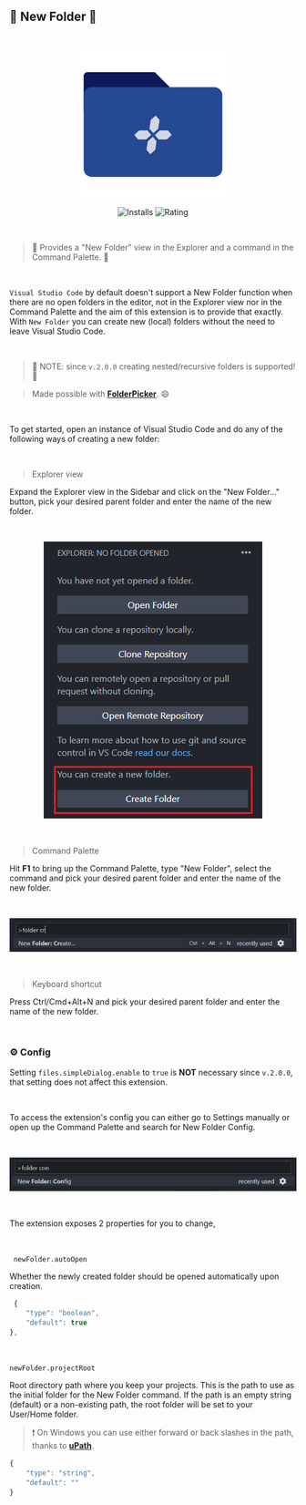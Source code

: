 ## 📂 New Folder 🤟

<br>

<p align="center">
	<img src="https://github.com/igorskyflyer/vscode-new-folder/raw/main/assets/icon.png" alt="New Folder - Visual Studio Code extension" >
</p>

<p align="center">
  <img src="https://vsmarketplacebadge.apphb.com/installs/igordvlpr.new-folder.svg?style=flat&color=2d97e3" alt="Installs">
  <img src="https://vsmarketplacebadge.apphb.com/rating/igordvlpr.new-folder.svg?style=flat&color=2d97e3" alt="Rating">
</p>

<br>

> 📂 Provides a "New Folder" view in the Explorer and a command in the Command Palette. 🤟

<br>

`Visual Studio Code` by default doesn't support a New Folder function when there are no open folders in the editor, not in the Explorer view nor in the Command Palette and the aim of this extension is to provide that exactly. With `New Folder` you can create new (local) folders without the need to leave Visual Studio Code.

<br>

> 🎉 NOTE: since `v.2.0.0` creating nested/recursive folders is supported! 🥳

> Made possible with **[FolderPicker](https://www.npmjs.com/package/@igor.dvlpr/vscode-folderpicker)**. 😄

<br>

To get started, open an instance of Visual Studio Code and do any of the following ways of creating a new folder:

<br>

> Explorer view

Expand the Explorer view in the Sidebar and click on the "New Folder..." button, pick your desired parent folder and enter the name of the new folder.

<br>

<p align="center">
	<img src="https://github.com/igorskyflyer/vscode-new-folder/raw/main/screenshots/explorer-view.png" alt="Explorer View">
</p>

<br>

> Command Palette

Hit **F1** to bring up the Command Palette, type "New Folder", select the command and pick your desired parent folder and enter the name of the new folder.

<br>

<p align="center">
	<img src="https://github.com/igorskyflyer/vscode-new-folder/raw/main/screenshots/command-palette-create.png" alt="Command Palette New Folder">
</p>

<br>

> Keyboard shortcut

Press Ctrl/Cmd+Alt+N and pick your desired parent folder and enter the name of the new folder.

<br>

### ⚙ Config

Setting `files.simpleDialog.enable` to `true` is **NOT** necessary since `v.2.0.0`, that setting does not affect this extension.

<br>

To access the extension's config you can either go to Settings manually or open up the Command Palette and search for New Folder Config.

<br>

<p align="center">
	<img src="https://github.com/igorskyflyer/vscode-new-folder/raw/main/screenshots/command-palette-config.png" alt="Command Palette Config">
</p>

<br>

The extension exposes 2 properties for you to change,

<br>

` newFolder.autoOpen`

Whether the newly created folder should be opened automatically upon creation.

```js
 {
	"type": "boolean",
	"default": true
},
```

<br>

`newFolder.projectRoot`

Root directory path where you keep your projects. This is the path to use as the initial folder for the New Folder command. If the path is an empty string (default) or a non-existing path, the root folder will be set to your User/Home folder.

> ❗ On Windows you can use either forward or back slashes in the path, thanks to **[uPath](https://www.npmjs.com/package/@igor.dvlpr/upath)**.

```js
{
	"type": "string",
	"default": ""
}
```
